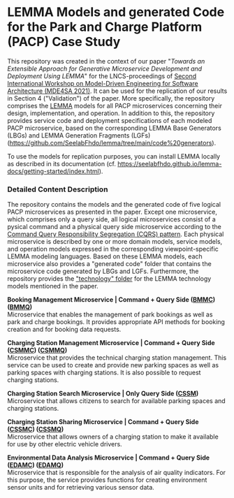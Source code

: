 # LEMMA Models and generated Code for the Park and Charge Platform (PACP) Case Study

This repository was created in the context of our paper "*Towards an Extensible Approach for Generative Microservice Development and Deployment Using LEMMA*" for  the LNCS-proceedings of [Second International Workshop on Model-Driven Engineering for Software Architecture (MDE4SA 2021)](http://mde4sa2021.disim.univaq.it/). It can be used for the replication of our results in Section 4 ("Validation") of the paper. More specifically, the repository comprises the [LEMMA](https://github.com/SeelabFhdo/lemma) models for all PACP microservices concerning their design, implementation, and operation. In addition to this, the repository provides service code and deployment specifications of each modeled PACP microservice, based on the corresponding LEMMA Base Generators (LBGs) and LEMMA Generation Fragments (LGFs) (https://github.com/SeelabFhdo/lemma/tree/main/code%20generators). 

To use the models for replication purposes, you can install LEMMA locally as described in its documentation (cf. https://seelabfhdo.github.io/lemma-docs/getting-started/index.html). 

### Detailed Content Description
The repository contains the models and the generated code of five logical PACP microservices as presented in the paper. Except one microservice, which comprises only a query side, all logical microservices consist of a pysical command and a physical query side microservice according to the [Command Query Responsibility Segregation (CQRS) pattern](https://martinfowler.com/bliki/CQRS.html). Each physical microservice is described by one or more domain models, service models, and operation models expressed in the corresponding viewpoint-specific LEMMA modeling languages. Based on these LEMMA models, each microservice also provides a "generated code" folder that contains the microservice code generated by LBGs and LGFs. Furthermore, the repository provides the ["technology" folder](https://link-tofolder) for the LEMMA technology models mentioned in the paper.

**Booking Management Microservice | Command + Query Side ([BMMC](https://github.com/SeelabFhdo/link-to-bmmc)) ([BMMQ](https://github.com/SeelabFhdo/link-to-bmmq))**<br/>
Microservice that enables the management of park bookings as well as park and charge bookings. It provides appropriate API methods for booking creation and for booking data requests.

**Charging Station Management Microservice | Command + Query Side ([CSMMC](https://github.com/SeelabFhdo/link-to-csmmc)) ([CSMMQ](https://github.com/SeelabFhdo/link-to-csmmq))**<br/>
Microservice that provides the technical charging station management. This service can be used to create and provide new parking spaces as well as parking spaces with charging stations. It is also possible to request charging stations.

**Charging Station Search Microservice | Only Query Side ([CSSM](https://github.com/SeelabFhdo/link-to-cssm))**<br/>
Microservice that allows citizens to search for available parking spaces and charging stations. 

**Charging Station Sharing Microservice | Command + Query Side ([CSSMC](https://github.com/SeelabFhdo/link-to-cssmc)) ([CSSMQ](https://github.com/SeelabFhdo/link-to-cssmq))**<br/>
Microservice that allows owners of a charging station to make it available for use by other electric vehicle drivers.

**Environmental Data Analysis Microservice | Command + Query Side ([EDAMC](https://github.com/SeelabFhdo/link-to-edamc)) ([EDAMQ](https://github.com/SeelabFhdo/link-to-edamq))**<br/>
Microservice that is responsible for the analysis of air quality indicators. For this purpose, the service provides functions for creating environment sensor units and for retrieving various sensor data.
